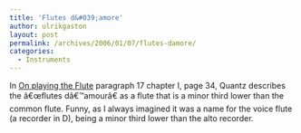 ```yaml
---
title: 'Flutes d&#039;amore'
author: ulrikgaston
layout: post
permalink: /archives/2006/01/07/flutes-damore/
categories:
  - Instruments
---
```

In [On playing the Flute][1] paragraph 17 chapter I, page 34, Quantz describes the â€œflutes dâ€™amourâ€ as a flute that is a minor third lower than the common flute. Funny, as I always imagined it was a name for the voice flute (a recorder in D), being a minor third lower than the alto recorder.

 [1]: /2005/12/31/musicians-benefit-from-academic-studies